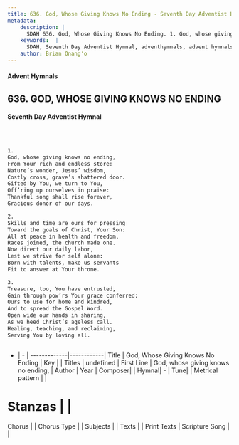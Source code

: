 ```yaml
---
title: 636. God, Whose Giving Knows No Ending - Seventh Day Adventist Hymnal
metadata:
    description: |
      SDAH 636. God, Whose Giving Knows No Ending. 1. God, whose giving knows no ending, From Your rich and endless store: Nature’s wonder, Jesus’ wisdom, Costly cross, grave’s shattered door. Gifted by You, we turn to You, Off’ring up ourselves in praise: Thankful song shall rise forever, Gracious donor of our days.
    keywords:  |
      SDAH, Seventh Day Adventist Hymnal, adventhymnals, advent hymnals, God, Whose Giving Knows No Ending, God, whose giving knows no ending, 
    author: Brian Onang'o
---
```


#### Advent Hymnals
## 636. GOD, WHOSE GIVING KNOWS NO ENDING
#### Seventh Day Adventist Hymnal

```txt



1.
God, whose giving knows no ending,
From Your rich and endless store:
Nature’s wonder, Jesus’ wisdom,
Costly cross, grave’s shattered door.
Gifted by You, we turn to You,
Off’ring up ourselves in praise:
Thankful song shall rise forever,
Gracious donor of our days.

2.
Skills and time are ours for pressing
Toward the goals of Christ, Your Son:
All at peace in health and freedom,
Races joined, the church made one.
Now direct our daily labor,
Lest we strive for self alone:
Born with talents, make us servants
Fit to answer at Your throne.

3.
Treasure, too, You have entrusted,
Gain through pow’rs Your grace conferred:
Ours to use for home and kindred,
And to spread the Gospel Word.
Open wide our hands in sharing,
As we heed Christ’s ageless call.
Healing, teaching, and reclaiming,
Serving You by loving all.



```

- |   -  |
-------------|------------|
Title | God, Whose Giving Knows No Ending |
Key |  |
Titles | undefined |
First Line | God, whose giving knows no ending, |
Author | 
Year | 
Composer|  |
Hymnal|  - |
Tune|  |
Metrical pattern | |
# Stanzas |  |
Chorus |  |
Chorus Type |  |
Subjects |  |
Texts |  |
Print Texts | 
Scripture Song |  |
  
